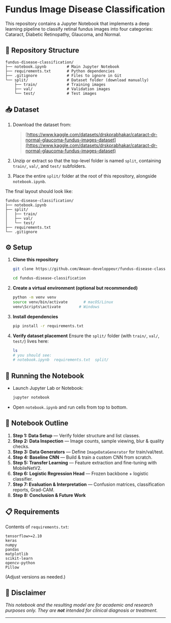 # Fundus Image Disease Classification

This repository contains a Jupyter Notebook that implements a deep learning pipeline to classify retinal fundus images into four categories: Cataract, Diabetic Retinopathy, Glaucoma, and Normal.

## 📂 Repository Structure

```
fundus-disease-classification/
├── notebook.ipynb         # Main Jupyter Notebook
├── requirements.txt       # Python dependencies
├── .gitignore             # Files to ignore in Git
└── split/                 # Dataset folder (download manually)
    ├── train/             # Training images
    ├── val/               # Validation images
    └── test/              # Test images
```

## 📥 Dataset

1. Download the dataset from:

   > [https://www.kaggle.com/datasets/drskprabhakar/cataract-dr-normal-glaucoma-fundus-images-dataset](https://www.kaggle.com/datasets/drskprabhakar/cataract-dr-normal-glaucoma-fundus-images-dataset)
2. Unzip or extract so that the top-level folder is named `split`, containing `train/`, `val/`, and `test/` subfolders.
3. Place the entire `split/` folder at the root of this repository, alongside `notebook.ipynb`.

The final layout should look like:

```
fundus-disease-classification/
├── notebook.ipynb
├── split/
│   ├── train/
│   ├── val/
│   └── test/
├── requirements.txt
└── .gitignore
```

## ⚙️ Setup

1. **Clone this repository**

   ```bash
   git clone https://github.com/Amaan-developpeur/fundus-disease-classification.git

   cd fundus-disease-classification
   ```

2. **Create a virtual environment (optional but recommended)**

   ```bash
   python -m venv venv
   source venv/bin/activate       # macOS/Linux
   venv\Scripts\activate        # Windows
   ```

3. **Install dependencies**

   ```bash
   pip install -r requirements.txt
   ```

4. **Verify dataset placement**
   Ensure the `split/` folder (with `train/`, `val/`, `test/`) lives here:

   ```bash
   ls
   # you should see:
   # notebook.ipynb  requirements.txt  split/
   ```

## 🚀 Running the Notebook

* Launch Jupyter Lab or Notebook:

  ```bash
  jupyter notebook
  ```
* Open `notebook.ipynb` and run cells from top to bottom.

## 📜 Notebook Outline

1. **Step 1: Data Setup** — Verify folder structure and list classes.
2. **Step 2: Data Inspection** — Image counts, sample viewing, blur & quality checks.
3. **Step 3: Data Generators** — Define `ImageDataGenerator` for train/val/test.
4. **Step 4: Baseline CNN** — Build & train a custom CNN from scratch.
5. **Step 5: Transfer Learning** — Feature extraction and fine-tuning with MobileNetV2.
6. **Step 6: Logistic Regression Head** — Frozen backbone + logistic classifier.
7. **Step 7: Evaluation & Interpretation** — Confusion matrices, classification reports, Grad-CAM.
8. **Step 8: Conclusion & Future Work**

## 📋 Requirements

Contents of `requirements.txt`:

```
tensorflow>=2.10
keras
numpy
pandas
matplotlib
scikit-learn
opencv-python
Pillow
```

(Adjust versions as needed.)

## 🚫 Disclaimer

*This notebook and the resulting model are for academic and research purposes only. They are ********not******** intended for clinical diagnosis or treatment.*

---
